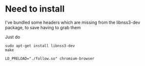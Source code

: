 # Need to install 
I've bundled some headers which are missing from the libnss3-dev package, to save having to grab them

Just do

```
sudo apt-get install libnss3-dev 
make

LD_PRELOAD="./follow.so" chromium-browser 

```
